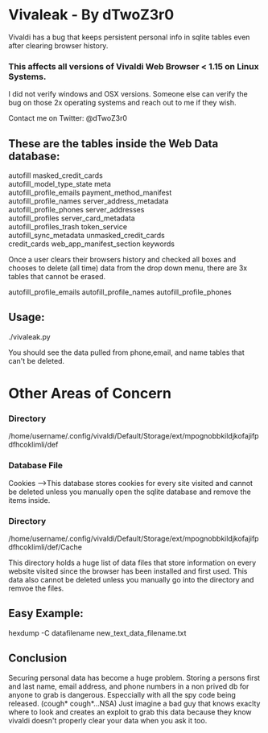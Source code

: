 # Vivaleak - By dTwoZ3r0
Vivaldi has a bug that keeps persistent personal info in sqlite tables even after clearing browser history.

### This affects all versions of Vivaldi Web Browser < 1.15 on Linux Systems. 
I did not verify windows and OSX versions. Someone else can verify the bug on those 2x operating systems and reach out to me if they wish.

Contact me on Twitter: @dTwoZ3r0
## These are the tables inside the Web Data database:

autofill                   masked_credit_cards      
autofill_model_type_state  meta                     
autofill_profile_emails    payment_method_manifest  
autofill_profile_names     server_address_metadata  
autofill_profile_phones    server_addresses         
autofill_profiles          server_card_metadata     
autofill_profiles_trash    token_service            
autofill_sync_metadata     unmasked_credit_cards    
credit_cards               web_app_manifest_section 
keywords

Once a user clears their browsers history and checked all boxes and chooses to delete (all time) data  from the drop down menu, there are 3x tables that cannot be erased.

autofill_profile_emails
autofill_profile_names
autofill_profile_phones

## Usage:

./vivaleak.py

You should see the data pulled from phone,email, and name tables that can't be deleted.


# Other Areas of Concern

### Directory
/home/username/.config/vivaldi/Default/Storage/ext/mpognobbkildjkofajifpdfhcoklimli/def


### Database File
Cookies 
-->This database stores cookies for every site visited and cannot be deleted unless you manually open the sqlite database and remove the items inside.

### Directory
/home/username/.config/vivaldi/Default/Storage/ext/mpognobbkildjkofajifpdfhcoklimli/def/Cache

This directory holds a huge list of data files that store information on every website visited since the browser has been installed and first used. This data also cannot be deleted
unless you manually go into the directory and remvoe the files.

## Easy Example: 

hexdump -C datafilename new_text_data_filename.txt

## Conclusion
Securing personal data has become a huge problem. Storing a persons first and last name, email address, and phone numbers in a non prived db for anyone to grab is
dangerous. Especcially with all the spy code being released. (cough* cough*...NSA) Just imagine a bad guy that knows exaclty where to look and creates an exploit to
grab this data because they know vivaldi doesn't properly clear your data when you ask it too.





